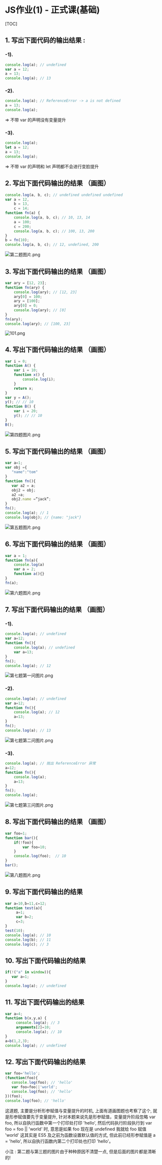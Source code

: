# JS作业(1) - 正式课(基础)
[TOC]
## 1. 写出下面代码的输出结果 :
### -1). 
```javascript
console.log(a); // undefined
var a = 12;
a = 13;
console.log(a); // 13
```

### -2). 
```javascript
console.log(a); // ReferenceError -> a is not defined
a = 13;
console.log(a);
```
=> 不带 var 的声明没有变量提升

### -3).
```javascript
console.log(a);
let a = 12;
a = 13;
console.log(a);
```
=> 不带 var 的声明和 let 声明都不会进行变脸提升

## 2. 写出下面代码输出的结果 （画图）
```javascript
console.log(a, b, c); // undefined undefined undefined
var a = 12,
    b = 13,
    c = 14;
function fn(a) {
    console.log(a, b, c); // 10, 13, 14
    a = 100;
    c = 200;
    console.log(a, b, c); // 100, 13, 200
}
b = fn(10);
console.log(a, b, c); // 12, undefined, 200
```
![第二题图片.png](https://upload-images.jianshu.io/upload_images/16761151-c638e369136e6411.png?imageMogr2/auto-orient/strip%7CimageView2/2/w/1240)


## 3. 写出下面代码输出的结果 （画图）
```javascript
var ary = [12, 23];
function fn(ary) {
    console.log(ary); // [12, 23]
    ary[0] = 100;
    ary = [100];
    ary[0] = 0;
    console.log(ary); // [0]
}
fn(ary);
console.log(ary); // [100, 23]
```
![101.png](https://upload-images.jianshu.io/upload_images/16761151-b18214d009faef70.png?imageMogr2/auto-orient/strip%7CimageView2/2/w/1240)

## 4. 写出下面代码输出的结果 （画图）
```javascript
var i = 0;
function A() {
    var i = 10;
    function x() {
        console.log(i); 
    }
    return x;
}
var y = A();
y(); // // 10
function B() {
    var i = 20;
    y(); // // 10
}
B();
```
![第四题图片.png](https://upload-images.jianshu.io/upload_images/16761151-5beabb5efca564a2.png?imageMogr2/auto-orient/strip%7CimageView2/2/w/1240)

## 5. 写出下面代码输出的结果 （画图）
```javascript
var a=1;
var obj ={
   "name":"tom"
}
function fn(){
   var a2 = a;  
   obj2 = obj;
   a2 =a;
   obj2.name =”jack”;
}
fn();
console.log(a); // 1
console.log(obj); // {name: "jack"}
```
![第五题图片.png](https://upload-images.jianshu.io/upload_images/16761151-eca278351dc6216e.png?imageMogr2/auto-orient/strip%7CimageView2/2/w/1240)

## 6. 写出下面代码输出的结果 （画图）
```javascript
var a = 1;
function fn(a){
    console.log(a)
    var a = 2;
    function a(){}
}
fn(a);
```
![第六题图片.png](https://upload-images.jianshu.io/upload_images/16761151-eae1bb064884db2d.png?imageMogr2/auto-orient/strip%7CimageView2/2/w/1240)

## 7. 写出下面代码输出的结果 （画图）
### -1).
```javascript
console.log(a); // undefined
var a=12; 
function fn(){
    console.log(a); // undefined 
    var a=13;   
}
fn();   
console.log(a); // 12
```
![第七题第一问图片.png](https://upload-images.jianshu.io/upload_images/16761151-f076de798451e499.png?imageMogr2/auto-orient/strip%7CimageView2/2/w/1240)

### -2).
```javascript
console.log(a); // undefined    
var a=12;
function fn(){
    console.log(a); // 12
    a=13;
}
fn();
console.log(a); // 13
```
![第七题第二问图片.png](https://upload-images.jianshu.io/upload_images/16761151-f42bfad6269d20e6.png?imageMogr2/auto-orient/strip%7CimageView2/2/w/1240)

### -3).
```javascript
console.log(a); // 抛出 ReferenceError 异常
a=12;
function fn(){
    console.log(a);
    a=13;   
}
fn();
console.log(a);
```
![第七题第三问图片.png](https://upload-images.jianshu.io/upload_images/16761151-11fb45181d342a90.png?imageMogr2/auto-orient/strip%7CimageView2/2/w/1240)

## 8. 写出下面代码输出的结果 （画图）
```javascript
var foo=1; 
function bar(){
    if(!foo){
        var foo=10; 
    }
    console.log(foo);  // 10
}
bar();
```
![第八题图片.png](https://upload-images.jianshu.io/upload_images/16761151-0e3c6fe052999559.png?imageMogr2/auto-orient/strip%7CimageView2/2/w/1240)

## 9. 写出下面代码输出的结果
```javascript
var a=10,b=11,c=12;
function test(a){
     a=1;
     var b=2;
     c=3;
}
test(10);
console.log(a); // 10  
console.log(b); // 11   
console.log(c); // 3
```

## 10. 写出下面代码输出的结果
```javascript
if(!("a" in window)){
   var a=1;
}
console.log(a); // undefined
```

## 11. 写出下面代码输出的结果
```javascript
var a=4;
function b(x,y,a) {    
     console.log(a); // 3 
     arguments[2]=10;        
     console.log(a); // 10
}
a=b(1,2,3);   
console.log(a); // undefined 
```

## 12. 写出下面代码输出的结果
```javascript
var foo='hello'; 
(function(foo){
   console.log(foo); // 'hello'
   var foo=foo||'world';  
   console.log(foo); // 'hello'
})(foo);
console.log(foo); // 'hello'
```
这道题, 主要是分析形参赋值与变量提升的时机, 上面有道画图题也考察了这个, 就是形参赋值要先于变量提升, 针对本题来说先是形参赋值，变量提升阶段忽略 var foo, 所以自执行函数中第一个打印处打印 'hello',  然后代码执行阶段执行到 var foo = foo || 'world' 时, 意思是如果 foo 现在是 undefined 我就给 foo 赋值 'world' 这其实是 ES5 及之前为函数设置默认值的方式, 但此前已经形参赋值是 a = 'hello', 所以自执行函数内第二个打印处也打印 'hello'。
 
小注 : 第二题与第三题的图片由于种种原因不清楚一点, 但是后面的图片都是清晰的!